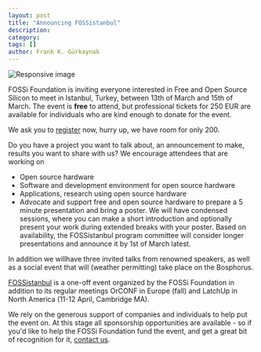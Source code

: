 ```yaml
---
layout: post
title: "Announcing FOSSistanbul"
description:
category:
tags: []
author: Frank K. Gürkaynak
---
```


<img src="https://fossi-foundation.org/fossistanbul/images/FOSSistanbul-lg.png" class="img-fluid" alt="Responsive image">

FOSSi Foundation is inviting everyone interested in Free and Open Source
Silicon to meet in Istanbul, Turkey, between 13th of March and 15th of
March. The event is **free** to attend, but professional tickets for 250 EUR
are available for individuals who are kind enough to donate for the event.

We ask you to [register](https://forms.gle/AQy9uJt4XWh5JXVt9) now, hurry up, we have room for only 200.

Do you have a project you want to talk about, an announcement to make,
results you want to share with us? We encourage attendees that are working on
* Open source hardware
* Software and development environment for open source hardware
* Applications, research using open source hardware
* Advocate and support free and open source hardware
to prepare a 5 minute presentation and bring a poster. We will have
condensed sessions, where you can make a short introduction and optionally
present your work during extended breaks with your poster. Based on
availability, the FOSSistanbul program committee will consider longer
presentations and announce it by 1st of March latest. 

In addition we willhave three invited talks from renowned speakers, as well as a social event
that will (weather permitting) take place on the Bosphorus.

[FOSSistanbul](https://fossi-foundation.org/fossistanbul) is a one-off event organized
by the FOSSi Foundation in addition to its regular meetings OrCONF in Europe (fall) and LatchUp in North America (11-12 April, Cambridge MA).  

We rely on the generous support of companies and individuals
to help put the event on. At this stage all sponsorship opportunities
are available - so if you'd like to help the FOSSi Foundation fund the
event, and get a great bit of recognition for it, [contact us](info@fossi-foundation.org). 